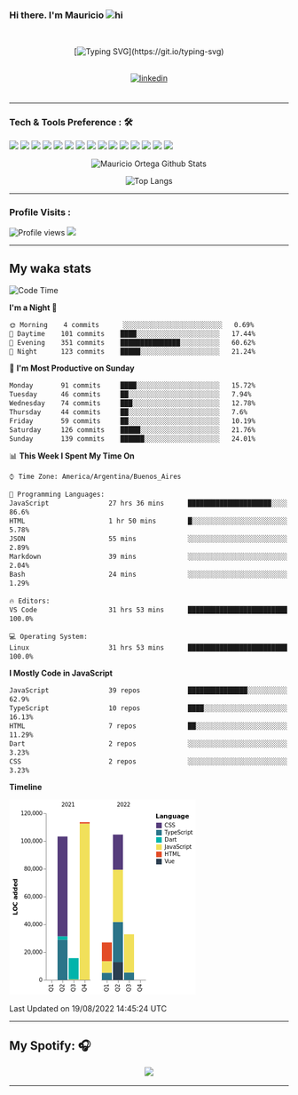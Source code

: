 ### Hi there. I'm Mauricio <img src="https://user-images.githubusercontent.com/1303154/88677602-1635ba80-d120-11ea-84d8-d263ba5fc3c0.gif" width="28px" alt="hi">
<br /> 

<div align="center">
  
[![Typing SVG](https://readme-typing-svg.herokuapp.com?size=25&duration=7000&center=true&vCenter=true&width=650&height=40&lines=WELCOME!;My+name+is+Mauricio+Ortega...;I+am+a+Front-End+Developer...;I+hope+you+find+what+you+are+looking+for...;You+have+my+contact+information...;MAY+THE+FORCE+BE+WITH+YOU...)](https://git.io/typing-svg)

</div>
  
<br />

<div align="center">
  
<a href="https://www.linkedin.com/in/mauricio-sebasti%C3%A1n-ortega-71b43788/" target="_blank">
<img src=https://img.shields.io/badge/linkedin-%231E77B5.svg?&style=for-the-badge&logo=linkedin&logoColor=white alt=linkedin style="margin-bottom: 5px;" />
</a>
  
</div>

<br />



<!--
**Nekzus/Nekzus** is a ✨ _special_ ✨ repository because its `README.md` (this file) appears on your GitHub profile.

Here are some ideas to get you started:

- 🔭 I’m currently working on ...
- 🌱 I’m currently learning ...
- 👯 I’m looking to collaborate on ...
- 🤔 I’m looking for help with ...
- 💬 Ask me about ...
- 📫 How to reach me: ...
- 😄 Pronouns: ...
- ⚡ Fun fact: ...
-->

---

### Tech & Tools Preference : 🛠

<img src = "https://img.shields.io/badge/-HTML5-E34F26?style=flat&logo=html5&logoColor=white"> <img src = "https://img.shields.io/badge/-CSS3-1572B6?style=flat&logo=css3&logoColor=white">
<img src="https://img.shields.io/badge/-Sass-cc6699?style=flat&logo=sass&logoColor=ffffff">
<img src="https://img.shields.io/badge/-Bootstrap-563D7C?style=flat&logo=bootstrap&logoColor=white">
<img src="https://img.shields.io/badge/-JavaScript-eed718?style=flat&logo=javascript&logoColor=ffffff">
<img src="https://img.shields.io/badge/-React-000000?style=flat&logo=react&logoColor=00c8ff">
<img src="https://img.shields.io/badge/-Next-000000?style=flat&logo=nextdotjs&logoColor=white">
<img src="http://img.shields.io/badge/-Vue-black?style=flat&logo=vuedotjs&logoColor=4FC08D">
<img src="http://img.shields.io/badge/-Flutter-black?style=flat&logo=flutter&logoColor=02569B">
<img src="https://img.shields.io/badge/-Node.js-3C873A?style=flat&logo=Node.js&logoColor=white">
<img src="http://img.shields.io/badge/-Git-F1502F?style=flat&logo=git&logoColor=FFFFFF">
<img src="http://img.shields.io/badge/-Github-000000?style=flat&logo=github&logoColor=FFFFFF">
<img src="https://img.shields.io/badge/-Firebase-FFA611?style=flat&logo=firebase&logoColor=FFFFFF">
<img src="http://img.shields.io/badge/-Vercel-black?style=flat&logo=vercel&logoColor=white">
<img src="http://img.shields.io/badge/-VS%20Code-007ACC?style=flat&logo=visual%20studio%20code&logoColor=white">


<div align="center">
  
![Mauricio Ortega Github Stats](https://github-readme-stats.vercel.app/api?username=Nekzus&show_icons=true&title_color=fff&icon_color=79ff97&text_color=9f9f9f&bg_color=151515)

![Top Langs](https://github-readme-stats.vercel.app/api/top-langs/?username=Nekzus&hide=css,html,less&layout=compact&title_color=fff&icon_color=79ff97&text_color=9f9f9f&bg_color=151515)

</div>
  
---

### Profile Visits :
  
![Profile views](https://gpvc.arturio.dev/Nekzus)  <img src="https://img.shields.io/github/followers/Nekzus?label=Follow" style=" float:left, margin-right:10px" />

---


## My waka stats
<!--START_SECTION:waka-->
![Code Time](http://img.shields.io/badge/Code%20Time-1%2C158%20hrs%2026%20mins-blue)

**I'm a Night 🦉** 

```text
🌞 Morning    4 commits      ░░░░░░░░░░░░░░░░░░░░░░░░░   0.69% 
🌆 Daytime    101 commits    ████░░░░░░░░░░░░░░░░░░░░░   17.44% 
🌃 Evening    351 commits    ███████████████░░░░░░░░░░   60.62% 
🌙 Night      123 commits    █████░░░░░░░░░░░░░░░░░░░░   21.24%

```
📅 **I'm Most Productive on Sunday** 

```text
Monday       91 commits     ████░░░░░░░░░░░░░░░░░░░░░   15.72% 
Tuesday      46 commits     ██░░░░░░░░░░░░░░░░░░░░░░░   7.94% 
Wednesday    74 commits     ███░░░░░░░░░░░░░░░░░░░░░░   12.78% 
Thursday     44 commits     ██░░░░░░░░░░░░░░░░░░░░░░░   7.6% 
Friday       59 commits     ██░░░░░░░░░░░░░░░░░░░░░░░   10.19% 
Saturday     126 commits    █████░░░░░░░░░░░░░░░░░░░░   21.76% 
Sunday       139 commits    ██████░░░░░░░░░░░░░░░░░░░   24.01%

```


📊 **This Week I Spent My Time On** 

```text
⌚︎ Time Zone: America/Argentina/Buenos_Aires

💬 Programming Languages: 
JavaScript               27 hrs 36 mins      █████████████████████░░░░   86.6% 
HTML                     1 hr 50 mins        █░░░░░░░░░░░░░░░░░░░░░░░░   5.78% 
JSON                     55 mins             ░░░░░░░░░░░░░░░░░░░░░░░░░   2.89% 
Markdown                 39 mins             ░░░░░░░░░░░░░░░░░░░░░░░░░   2.04% 
Bash                     24 mins             ░░░░░░░░░░░░░░░░░░░░░░░░░   1.29%

🔥 Editors: 
VS Code                  31 hrs 53 mins      █████████████████████████   100.0%

💻 Operating System: 
Linux                    31 hrs 53 mins      █████████████████████████   100.0%

```

**I Mostly Code in JavaScript** 

```text
JavaScript               39 repos            ███████████████░░░░░░░░░░   62.9% 
TypeScript               10 repos            ████░░░░░░░░░░░░░░░░░░░░░   16.13% 
HTML                     7 repos             ██░░░░░░░░░░░░░░░░░░░░░░░   11.29% 
Dart                     2 repos             ░░░░░░░░░░░░░░░░░░░░░░░░░   3.23% 
CSS                      2 repos             ░░░░░░░░░░░░░░░░░░░░░░░░░   3.23%

```


**Timeline**

![Chart not found](https://raw.githubusercontent.com/Nekzus/Nekzus/main/charts/bar_graph.png) 


 Last Updated on 19/08/2022 14:45:24 UTC
<!--END_SECTION:waka-->

---
## My Spotify: 🎧

<div align="center"><img src="https://spotify-github-profile.vercel.app/api/view?uid=11169970531&cover_image=true&theme=default" /></div>

---
